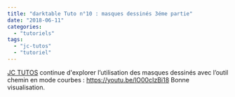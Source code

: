 ```yaml
---
title: "darktable Tuto n°10 : masques dessinés 3éme partie"
date: "2018-06-11"
categories: 
  - "tutoriels"
tags: 
  - "jc-tutos"
  - "tutoriel"
---
```


[JC TUTOS](https://www.youtube.com/channel/UChkmJoz4r375C6F2eym99YQ) continue d'explorer l’utilisation des masques dessinés avec l’outil chemin en mode courbes : https://youtu.be/lO00cIzBi18 Bonne visualisation.

